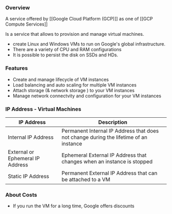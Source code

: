 ### Overview

A service offered by  [[Google Cloud Platform (GCP)]] as one of [[GCP Compute Services]]

Is a service that allows to provision and manage virtual machines.
* create Linux and Windows VMs to run on Google's global infrastructure.
* There are a variety of CPU and RAM configurations
* It is possible to persist the disk on SSDs and HDs.
### Features

* Create and manage lifecycle of VM instances
* Load balancing and auto scaling for multiple VM instances
* Attach storage (& network storage ) to your VM instances
* Manage network connectvity and configuration for your VM instances

### IP Address - Virtual Machines

| IP Address                       | **Description**                                                                       |
| -------------------------------- | ------------------------------------------------------------------------------------- |
| Internal IP Address              | Permanent Internal IP Address that does not change during the lifetime of an instance |
| External or Ephemeral IP Address | Ephemeral External IP Address that changes when an instance is stopped                |
| Static IP Address                | Permanent External IP Address that can be attached to a VM                            |


### About Costs 
* If you run the VM for a long time, Google offers discounts



